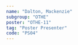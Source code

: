 ```yaml
---
name: "Dalton, Mackenzie"
subgroup: "OTHE"
poster: "OTHE-11"
tag: "Poster Presenter"
code: "PS04"
---
```

